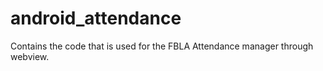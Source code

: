 # android_attendance

Contains the code that is used for the FBLA Attendance manager through webview.
